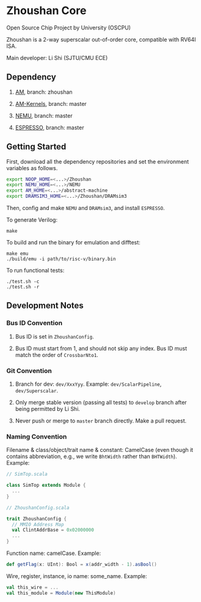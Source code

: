 # Zhoushan Core

Open Source Chip Project by University (OSCPU)

Zhoushan is a 2-way superscalar out-of-order core, compatible with RV64I ISA.

Main developer: Li Shi (SJTU/CMU ECE)

## Dependency

1. [AM](https://github.com/OSCPU-Zhoushan/abstract-machine), branch: zhoushan

1. [AM-Kernels](https://github.com/NJU-ProjectN/am-kernels), branch: master

1. [NEMU](https://github.com/OpenXiangShan/NEMU), branch: master

1. [ESPRESSO](https://github.com/classabbyamp/espresso-logic), branch: master

## Getting Started

First, download all the dependency repositories and set the environment variables as follows.

```bash
export NOOP_HOME=<...>/Zhoushan
export NEMU_HOME=<...>/NEMU
export AM_HOME=<...>/abstract-machine
export DRAMSIM3_HOME=<...>/Zhoushan/DRAMsim3
```

Then, config and make `NEMU` and `DRAMsim3`, and install `ESPRESSO`.

To generate Verilog:

```
make
```

To build and run the binary for emulation and difftest:

```
make emu
./build/emu -i path/to/risc-v/binary.bin
```

To run functional tests:

```
./test.sh -c
./test.sh -r
```

## Development Notes

### Bus ID Convention

1. Bus ID is set in `ZhoushanConfig`.

1. Bus ID must start from 1, and should not skip any index. Bus ID must match the order of `CrossbarNto1`.

### Git Convention

1. Branch for dev: `dev/XxxYyy`. Example: `dev/ScalarPipeline`, `dev/Superscalar`.

1. Only merge stable version (passing all tests) to `develop` branch after being permitted by Li Shi.

1. Never push or merge to `master` branch directly. Make a pull request.

### Naming Convention

Filename & class/object/trait name & constant: CamelCase (even though it contains abbreviation, e.g., we write `BhtWidth` rather than `BHTWidth`). Example:

```scala
// SimTop.scala

class SimTop extends Module {
  ...
}

// ZhoushanConfig.scala

trait ZhoushanConfig {
  // MMIO Address Map
  val ClintAddrBase = 0x02000000
  ...
}
```

Function name: camelCase. Example:

```scala
def getFlag(x: UInt): Bool = x(addr_width - 1).asBool()
```

Wire, register, instance, io name: some_name. Example:

```scala
val this_wire = ...
val this_module = Module(new ThisModule)
```
